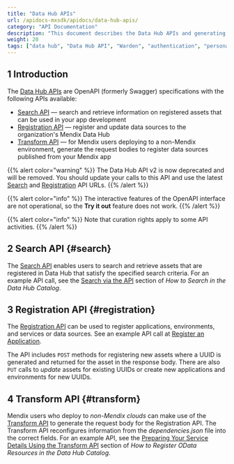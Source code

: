 ```yaml
---
title: "Data Hub APIs"
url: /apidocs-mxsdk/apidocs/data-hub-apis/
category: "API Documentation"
description: "This document describes the Data Hub APIs and generating the Personal Access Token."
weight: 20
tags: ["data hub", "Data Hub API", "Warden", "authentication", "personal access token"]
---
```


## 1 Introduction

The [Data Hub APIs](https://datahub-spec.s3.eu-central-1.amazonaws.com/index.html) are OpenAPI (formerly Swagger) specifications with the following APIs available:

* [Search API](#search) — search and retrieve information on registered assets that can be used in your app development
* [Registration API](#registration) — register and update data sources to the organization's Mendix Data Hub
* [Transform API](#transform) — for Mendix users deploying to a non-Mendix environment, generate the request bodies to register data sources published from your Mendix app

{{% alert color="warning" %}}
The Data Hub API v2 is now deprecated and will be removed. You should update your calls to this API and use the latest [Search](#search) and [Registration](#registration) API URLs.
{{% /alert %}}

{{% alert color="info" %}}
The interactive features of the OpenAPI interface are not operational, so the **Try it out** feature does not work.
{{% /alert %}}

{{% alert color="info" %}}
Note that curation rights apply to some API activities. 
{{% /alert %}}

## 2 Search API {#search}

The [Search API](https://datahub-spec.s3.eu-central-1.amazonaws.com/search.html) enables users to search and retrieve assets that are registered in Data Hub that satisfy the specified search criteria. For an example API call, see the [Search via the API](/data-hub/data-hub-catalog/search/#search-api) section of *How to Search in the Data Hub Catalog*.

## 3 Registration API {#registration}

The [Registration API](https://datahub-spec.s3.eu-central-1.amazonaws.com/registration.html) can be used to register applications, environments, and services or data sources. See an example API call at [Register an Application](https://docs.mendix.com/data-hub/data-hub-catalog/register-data#register-application).

The API includes `POST` methods for registering new assets where a UUID is generated and returned for the asset in the response body. There are also `PUT` calls to *update* assets for existing UUIDs or create new applications and environments for new UUIDs.

## 4 Transform API {#transform}

Mendix users who deploy to *non-Mendix clouds* can make use of the [Transform API](https://datahub-spec.s3.eu-central-1.amazonaws.com/transform.html) to generate the request body for the Registration API. The Transform API reconfigures information from the *dependencies.json* file into the correct fields. For an example API, see the [Preparing Your Service Details Using the Transform API](/data-hub/data-hub-catalog/register-data/#transform-api) section of *How to Register OData Resources in the Data Hub Catalog*.
